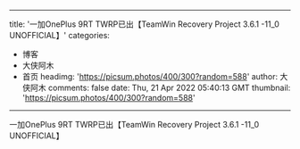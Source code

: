 
---
title: '一加OnePlus 9RT TWRP已出【TeamWin Recovery Project 3.6.1 -11_0 UNOFFICIAL】'
categories: 
 - 博客
 - 大侠阿木
 - 首页
headimg: 'https://picsum.photos/400/300?random=588'
author: 大侠阿木
comments: false
date: Thu, 21 Apr 2022 05:40:13 GMT
thumbnail: 'https://picsum.photos/400/300?random=588'
---

<div>   
一加OnePlus 9RT TWRP已出【TeamWin Recovery Project 3.6.1 -11_0 UNOFFICIAL】  
</div>
            